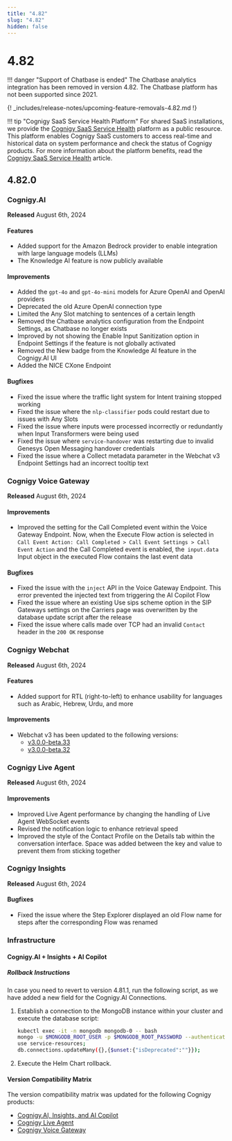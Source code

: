 ```yaml
---
title: "4.82"
slug: "4.82"
hidden: false
---
```


# 4.82

!!! danger "Support of Chatbase is ended"
    The Chatbase analytics integration has been removed in version 4.82. The Chatbase platform has not been supported since 2021.

{! _includes/release-notes/upcoming-feature-removals-4.82.md !}

!!! tip "Cognigy SaaS Service Health Platform"
    For shared SaaS installations, we provide the [Cognigy SaaS Service Health](https://status.cognigy.ai/) platform as a public resource. This platform enables Cognigy SaaS customers to access real-time and historical data on system performance and check the status of Cognigy products.
    For more information about the platform benefits, read the [Cognigy SaaS Service Health](../ai/installation/saas-service-health.md) article.

## 4.82.0

### Cognigy.AI

**Released** August 6th, 2024

#### Features

- Added support for the Amazon Bedrock provider to enable integration with large language models (LLMs)
- The Knowledge AI feature is now publicly available

#### Improvements

- Added the `gpt-4o` and `gpt-4o-mini` models for Azure OpenAI and OpenAI providers
- Deprecated the old Azure OpenAI connection type
- Limited the Any Slot matching to sentences of a certain length
- Removed the Chatbase analytics configuration from the Endpoint Settings, as Chatbase no longer exists
- Improved by not showing the Enable Input Sanitization option in Endpoint Settings if the feature is not globally activated
- Removed the New badge from the Knowledge AI feature in the Cognigy.AI UI
- Added the NICE CXone Endpoint

#### Bugfixes

- Fixed the issue where the traffic light system for Intent training stopped working
- Fixed the issue where the `nlp-classifier` pods could restart due to issues with Any Slots
- Fixed the issue where inputs were processed incorrectly or redundantly when Input Transformers were being used
- Fixed the issue where `service-handover` was restarting due to invalid Genesys Open Messaging handover credentials
- Fixed the issue where a Collect metadata parameter in the Webchat v3 Endpoint Settings had an incorrect tooltip text

### Cognigy Voice Gateway

**Released** August 6th, 2024

#### Improvements

- Improved the setting for the Call Completed event within the Voice Gateway Endpoint. Now, when the Execute Flow action is selected in `Call Event Action: Call Completed > Call Event Settings > Call Event Action` and the Call Completed event is enabled, the` input.data` Input object in the executed Flow contains the last event data

#### Bugfixes

- Fixed the issue with the `inject` API in the Voice Gateway Endpoint. This error prevented the injected text from triggering the AI Copilot Flow
- Fixed the issue where an existing Use sips scheme option in the SIP Gateways settings on the Carriers page was overwritten by the database update script after the release
- Fixed the issue where calls made over TCP had an invalid `Contact` header in the `200 OK` response

### Cognigy Webchat

**Released** August 6th, 2024

#### Features

- Added support for RTL (right-to-left) to enhance usability for languages such as Arabic, Hebrew, Urdu, and more

#### Improvements

- Webchat v3 has been updated to the following versions:
    - [v3.0.0-beta.33](https://github.com/Cognigy/WebchatWidget/releases/tag/v3.0.0-beta.33)
    - [v3.0.0-beta.32](https://github.com/Cognigy/WebchatWidget/releases/tag/v3.0.0-beta.32)

### Cognigy Live Agent

**Released** August 6th, 2024

#### Improvements

- Improved Live Agent performance by changing the handling of Live Agent WebSocket events
- Revised the notification logic to enhance retrieval speed
- Improved the style of the Contact Profile on the Details tab within the conversation interface. Space was added between the key and value to prevent them from sticking together

### Cognigy Insights

**Released** August 6th, 2024

#### Bugfixes

- Fixed the issue where the Step Explorer displayed an old Flow name for steps after the corresponding Flow was renamed

### Infrastructure

#### Cognigy.AI + Insights + AI Copilot

##### Rollback Instructions

In case you need to revert to version 4.81.1, run the following script, as we have added a new field for the Cognigy.AI Connections.

1. Establish a connection to the MongoDB instance within your cluster and execute the database script:
    ```bash
    kubectl exec -it -n mongodb mongodb-0 -- bash
    mongo -u $MONGODB_ROOT_USER -p $MONGODB_ROOT_PASSWORD --authenticationDatabase admin
    use service-resources;
    db.connections.updateMany({},{$unset:{"isDeprecated":""}});
    ```
2. Execute the Helm Chart rollback.


#### Version Compatibility Matrix

The version compatibility matrix was updated for the following Cognigy products:

- [Cognigy.AI, Insights, and AI Copilot](../ai/installation/version-compatibility-matrix.md)
- [Cognigy Live Agent](../live-agent/installation/deployment/version-compatibility-matrix.md)
- [Cognigy Voice Gateway](../voice-gateway/installation/version-compatibility-matrix.md)